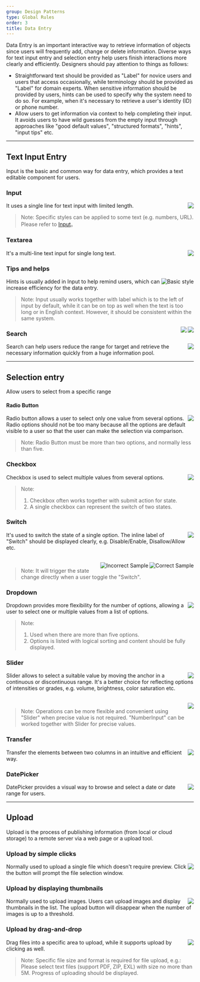 ```yaml
---
group: Design Patterns
type: Global Rules
order: 3
title: Data Entry
---
```


Data Entry is an important interactive way to retrieve information of objects since users will frequently add, change or delete information. Diverse ways for text input entry and selection entry help users finish interactions more clearly and efficiently. Designers should pay attention to things as follows:

- Straightforward text should be provided as "Label" for novice users and users that access occasionally, while terminology should be provided as "Label" for domain experts. When sensitive information should be provided by users, hints can be used to specify why the system need to do so. For example, when it's necessary to retrieve a user's identity (ID) or phone number.
- Allow users to get information via context to help completing their input. It avoids users to have wild guesses from the empty input through approaches like "good default values", "structured formats", "hints", "input tips" etc.

---

## Text Input Entry

Input is the basic and common way for data entry, which provides a text editable component for users.

### Input

<img class="preview-img no-padding" align="right" src="https://gw.alipayobjects.com/zos/rmsportal/tlOeUNcdGkvWedJpiTSz.png">

It uses a single line for text input with limited length.

> Note: Specific styles can be applied to some text (e.g. numbers, URL). Please refer to [Input](/components/input/)。

### Textarea

<img class="preview-img no-padding" align="right" src="https://gw.alipayobjects.com/zos/rmsportal/HwJLPhuelqEaeQvsYlFz.png">

It's a multi-line text input for single long text.

### Tips and helps

<img class="preview-img no-padding" align="right" src="https://gw.alipayobjects.com/zos/rmsportal/cggdJfFgvDlOwaFRylSk.png" alt="Basic style">

Hints is usually added in Input to help remind users, which can increase efficiency for the data entry.

> Note: Input usually works together with label which is to the left of input by default, while it can be on top as well when the text is too long or in English context. However, it should be consistent within the same system.

<img class="preview-img no-padding" align="right" src="https://gw.alipayobjects.com/zos/rmsportal/xcDCXmgTCeXWelIovxvh.png" description="You can use an 'information' icon or a tip tool when the text is long">

<img class="preview-img no-padding" align="right" src="https://gw.alipayobjects.com/zos/rmsportal/AUTvHOWDsCTgSojYrQms.png" description="You can put the short input tip below the input (as shorter than a sentense).">

### Search

<img class="preview-img no-padding" align="right" src="https://gw.alipayobjects.com/zos/rmsportal/xLIltABSbmNgukJTZShA.png">

Search can help users reduce the range for target and retrieve the necessary information quickly from a huge information pool.

---

## Selection entry

Allow users to select from a specific range

#### Radio Button

<img class="preview-img no-padding" align="right" src="https://gw.alipayobjects.com/zos/rmsportal/mLZUWZmJZKiTmcGFzaOC.png">

Radio button allows a user to select only one value from several options. Radio options should not be too many because all the options are default visible to a user so that the user can make the selection via comparison.

> Note: Radio Button must be more than two options, and normally less than five.

### Checkbox

<img class="preview-img no-padding" align="right" src="https://gw.alipayobjects.com/zos/rmsportal/DvQNtGZJgMZNAtfgweGo.png">

Checkbox is used to select multiple values from several options.

> Note:
>
> 1. Checkbox often works together with submit action for state.
> 2. A single checkbox can represent the switch of two states.

### Switch

<img class="preview-img no-padding" align="right" src="https://gw.alipayobjects.com/zos/rmsportal/MsOFIDWorXeobBLkEwjS.png">

It's used to switch the state of a single option. The inline label of "Switch" should be displayed clearly, e.g. Disable/Enable, Disallow/Allow etc.

<br />

<img class="preview-img no-padding good" align="right" src="https://gw.alipayobjects.com/zos/rmsportal/GJNIykRlFgmVRSKNGOCg.png" alt="Correct Sample">
<img class="preview-img no-padding bad" align="right" src="https://gw.alipayobjects.com/zos/rmsportal/gLJCJDtOquBTRdBSoGYe.png" alt="Incorrect Sample" description="'Switch' doesn't need to work with buttons because the toggle will take effect immediately.">

> Note: It will trigger the state change directly when a user toggle the "Switch".

### Dropdown

<img class="preview-img no-padding" align="right" src="https://gw.alipayobjects.com/zos/rmsportal/wbOaUEKPkjzVFNLabvtF.png">

Dropdown provides more flexibility for the number of options, allowing a user to select one or multiple values from a list of options.

> Note:
>
> 1. Used when there are more than five options.
> 2. Options is listed with logical sorting and content should be fully displayed.

### Slider

<img class="preview-img no-padding" align="right" src="https://gw.alipayobjects.com/zos/rmsportal/kfDmEBuFbbDsrsqTyxIH.png">

Slider allows to select a suitable value by moving the anchor in a continuous or discontinuous range. It's a better choice for reflecting options of intensities or grades, e.g. volume, brightness, color saturation etc.

<br />

<img class="preview-img no-padding" align="right" src="https://gw.alipayobjects.com/zos/rmsportal/jRUNDmdChSEsFAXVBzAx.png">

> Note: Operations can be more flexible and convenient using "Slider" when precise value is not required. "NumberInput" can be worked together with Slider for precise values.

### Transfer

<img class="preview-img no-padding" align="right" src="https://gw.alipayobjects.com/zos/rmsportal/fxYgAmCVVkduXRfBYUCo.png">

Transfer the elements between two columns in an intuitive and efficient way.

### DatePicker

<img class="preview-img no-padding" align="right" src="https://gw.alipayobjects.com/zos/rmsportal/IyntUBesFLpPNQTHtgVk.png">

DatePicker provides a visual way to browse and select a date or date range for users.

---

## Upload

Upload is the process of publishing information (from local or cloud storage) to a remote server via a web page or a upload tool.

### Upload by simple clicks

<img class="preview-img no-padding" align="right" src="https://gw.alipayobjects.com/zos/rmsportal/nslSHZVgVxmBNgKhFcqT.png">

Normally used to upload a single file which doesn't require preview. Click the button will prompt the file selection window.

### Upload by displaying thumbnails

<img class="preview-img no-padding" align="right" src="https://gw.alipayobjects.com/zos/rmsportal/HQvQFtYdIQKoUOjgSFQP.png">

Normally used to upload images. Users can upload images and display thumbnails in the list. The upload button will disappear when the number of images is up to a threshold.

### Upload by drag-and-drop

<img class="preview-img no-padding" align="right" src="https://gw.alipayobjects.com/zos/rmsportal/evyhWzbCtinnGURCPJSn.png">

Drag files into a specific area to upload, while it supports upload by clicking as well.

> Note: Specific file size and format is required for file upload, e.g.: Please select text files (support PDF, ZIP, EXL) with size no more than 5M. Progress of uploading should be displayed.
